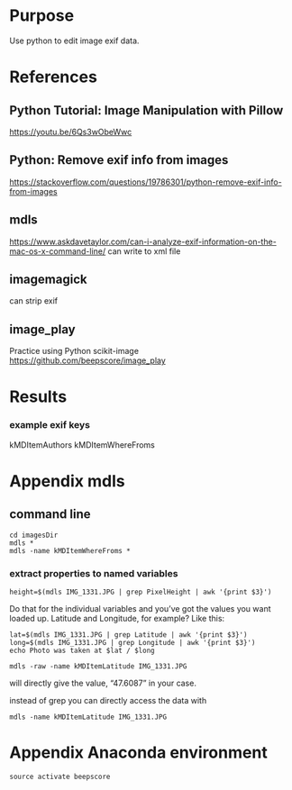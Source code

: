 # Purpose
Use python to edit image exif data.

# References

## Python Tutorial: Image Manipulation with Pillow
https://youtu.be/6Qs3wObeWwc

## Python: Remove exif info from images
https://stackoverflow.com/questions/19786301/python-remove-exif-info-from-images

## mdls
https://www.askdavetaylor.com/can-i-analyze-exif-information-on-the-mac-os-x-command-line/
can write to xml file

## imagemagick
can strip exif

## image_play
Practice using Python scikit-image
https://github.com/beepscore/image_play

# Results

### example exif keys
kMDItemAuthors
kMDItemWhereFroms


# Appendix mdls

## command line

    cd imagesDir
    mdls *
    mdls -name kMDItemWhereFroms *

### extract properties to named variables

    height=$(mdls IMG_1331.JPG | grep PixelHeight | awk '{print $3}')

Do that for the individual variables and you’ve got the values you want loaded up.
Latitude and Longitude, for example? Like this:

    lat=$(mdls IMG_1331.JPG | grep Latitude | awk '{print $3}')
    long=$(mdls IMG_1331.JPG | grep Longitude | awk '{print $3}')
    echo Photo was taken at $lat / $long

    mdls -raw -name kMDItemLatitude IMG_1331.JPG

will directly give the value, “47.6087” in your case.

instead of grep you can directly access the data with

    mdls -name kMDItemLatitude IMG_1331.JPG

# Appendix Anaconda environment

    source activate beepscore
